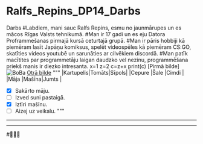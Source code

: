 # Ralfs_Repins_DP14_Darbs
Darbs
#Labdiem, mani sauc Ralfs Repins, esmu no jaunmārupes un es mācos Rīgas Valsts tehnikumā.
#Man ir 17 gadi un es eju Datora Proframmešanas pirmajā kursā ceturtajā grupā.
#Man ir pāris hobbiji kā piemēram lasīt Japāņu komiksus, spelēt videospēles kā piemēram CS:GO, skatīties videos youtubē un sarunāties ar cilvēkiem discordā.
#Man patīk macītites par programmetāju laigan daudzko vel nezinu, programmēšana priekš manis ir diezko intresanta.
x=1
z=2
c=z+x
print(c)
[Pirmā bilde]  ![BoBa](BoBa.jpg)
[Otrā bilde](https://www.google.com/search?q=jgy&tbm=isch&ved=2ahUKEwiU3qWB9sruAhWN-yoKHf7ODXoQ2-cCegQIABAA&oq=jgy&gs_lcp=CgNpbWcQAzICCAAyAggAMgIIADICCAAyAggAMgIIADICCAAyAggAMgIIADICCAA6BAgjECdQ9LoBWJ27AWCovwFoAHAAeACAAZQBiAGBA5IBAzAuM5gBAKABAaoBC2d3cy13aXotaW1nwAEB&sclient=img&ei=-R8ZYNT9MI33qwH-nbfQBw&bih=876&biw=1600#imgrc=tEBt1UiAan76aM)
"""
|Kartupelis|Tomāts|Sīpols|
|Cepure    |Šale  |Cimdi |
|Māja      |Mašīna|Jumts |
- [x] Sakārto māju.
- [ ] Izved suni pastaigā.
- [X] Iztīri mašīnu.
- [ ] Aizej uz veikalu.
"""
------------------------
________________________
#🦾🤖👾
